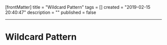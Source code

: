[frontMatter]
title = "Wildcard Pattern"
tags = []
created = "2019-02-15 20:40:47"
description = ""
published = false

---

# Wildcard Pattern